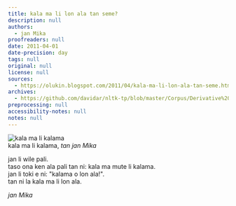 ```yaml
---
title: kala ma li lon ala tan seme?
description: null
authors:
  - jan Mika
proofreaders: null
date: 2011-04-01
date-precision: day
tags: null
original: null
license: null
sources:
  - https://olukin.blogspot.com/2011/04/kala-ma-li-lon-ala-tan-seme.html
archives:
  - https://github.com/davidar/nltk-tp/blob/master/Corpus/Derivative%20Works%20of%20(C)/jan%20Ote%20Derivs/jan%20Mika%20-%20kala%20ma%20li%20lon%20ala%20tan%20seme.txt
preprocessing: null
accessibility-notes: null
notes: null
---
```


![kala ma li kalama](https://blogger.googleusercontent.com/img/b/R29vZ2xl/AVvXsEiKSHzGHFsQ3JZLODm74JQcKVrsRSevUivcKF03E1B_Xu_KgOFHlBIQfoqg5U1iZLDxXyxkVHvnOVsugXSMJMYChWoljJaB9yLCuM4kjpJrgg2orBVkoY8lpXYGMn8sEipEtvoZbFIXf4pX/s320/kala-ma.png)  \
kala ma li kalama, *tan jan Mika*

jan li wile pali.  \
taso ona ken ala pali tan ni: kala ma mute li kalama.  \
jan li toki e ni: "kalama o lon ala!".  \
tan ni la kala ma li lon ala.

*jan Mika*

